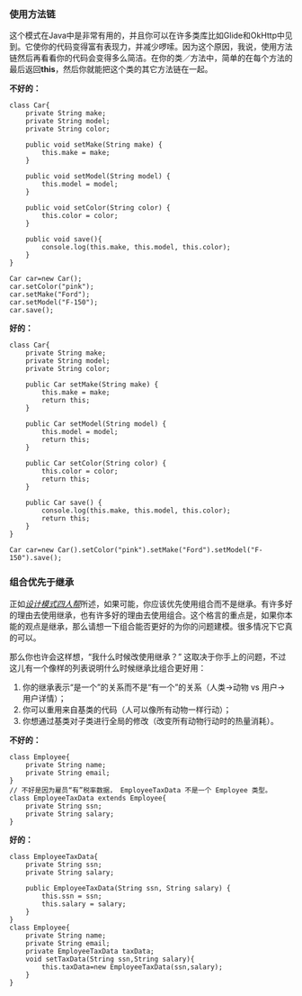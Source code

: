 ### 使用方法链
这个模式在Java中是非常有用的，并且你可以在许多类库比如Glide和OkHttp中见到。它使你的代码变得富有表现力，并减少啰嗦。因为这个原因，我说，使用方法链然后再看看你的代码会变得多么简洁。在你的类／方法中，简单的在每个方法的最后返回**this**，然后你就能把这个类的其它方法链在一起。


**不好的：**
```
class Car{
    private String make;
    private String model;
    private String color;

    public void setMake(String make) {
        this.make = make;
    }

    public void setModel(String model) {
        this.model = model;
    }

    public void setColor(String color) {
        this.color = color;
    }

    public void save(){
        console.log(this.make, this.model, this.color);
    }
}

Car car=new Car();
car.setColor("pink");
car.setMake("Ford");
car.setModel("F-150");
car.save();
```

**好的：**
```
class Car{
    private String make;
    private String model;
    private String color;

    public Car setMake(String make) {
        this.make = make;
        return this;
    }

    public Car setModel(String model) {
        this.model = model;
        return this;
    }

    public Car setColor(String color) {
        this.color = color;
        return this;
    }

    public Car save() {
        console.log(this.make, this.model, this.color);
        return this;
    }
}

Car car=new Car().setColor("pink").setMake("Ford").setModel("F-150").save();
```


### 组合优先于继承
正如[*设计模式四人帮*](https://en.wikipedia.org/wiki/Design_Patterns)所述，如果可能，你应该优先使用组合而不是继承。有许多好的理由去使用继承，也有许多好的理由去使用组合。这个格言的重点是，如果你本能的观点是继承，那么请想一下组合能否更好的为你的问题建模。很多情况下它真的可以。


那么你也许会这样想，“我什么时候改使用继承？” 这取决于你手上的问题，不过这儿有一个像样的列表说明什么时候继承比组合更好用：
1. 你的继承表示“是一个”的关系而不是“有一个”的关系（人类->动物 vs 用户->用户详情）；
2. 你可以重用来自基类的代码（人可以像所有动物一样行动）；
3. 你想通过基类对子类进行全局的修改（改变所有动物行动时的热量消耗）。


**不好的：**
```
class Employee{
    private String name;
    private String email;
}
// 不好是因为雇员“有”税率数据， EmployeeTaxData 不是一个 Employee 类型。
class EmployeeTaxData extends Employee{
    private String ssn;
    private String salary;
}
```


**好的：**
```
class EmployeeTaxData{
    private String ssn;
    private String salary;

    public EmployeeTaxData(String ssn, String salary) {
        this.ssn = ssn;
        this.salary = salary;
    }
}
class Employee{
    private String name;
    private String email;
    private EmployeeTaxData taxData;
    void setTaxData(String ssn,String salary){
        this.taxData=new EmployeeTaxData(ssn,salary);
    }
}
```